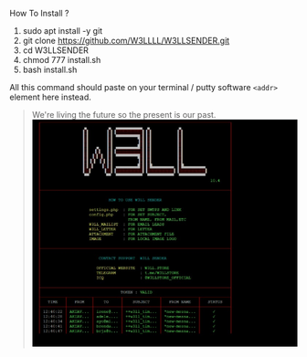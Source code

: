 How To Install ? 

1) sudo apt install -y git
2) git clone https://github.com/W3LLLL/W3LLSENDER.git
3) cd W3LLSENDER
4) chmod 777 install.sh
5) bash install.sh

All this command should paste on your terminal / putty software
`<addr>` element here instead.
> We're living the future so
> the present is our past.
![Alt Text](https://raw.githubusercontent.com/W3LLLL/W3LLSENDER/1effb3ddbe4f3619734586cb644ec62d91174639/Screenshot%202021-03-30%20180009.png)
